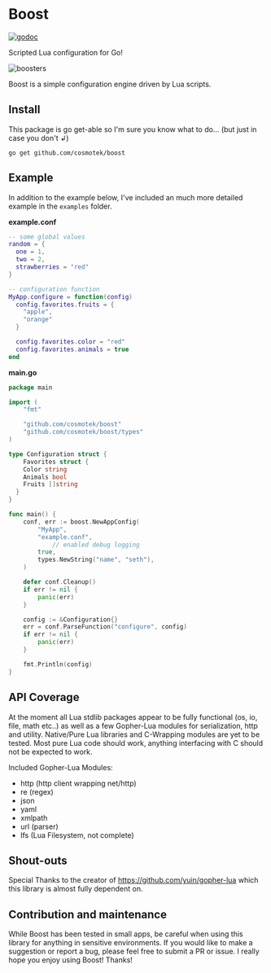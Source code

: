 # Boost
[![godoc](https://img.shields.io/badge/godoc-reference-blue.svg)](https://godoc.org/github.com/rucuriousyet/boost)

Scripted Lua configuration for Go!

![boosters](https://upload.wikimedia.org/wikipedia/commons/thumb/4/45/020408_STS110_Atlantis_launch.jpg/1158px-020408_STS110_Atlantis_launch.jpg)

Boost is a simple configuration engine driven by Lua scripts.

## Install
This package is go get-able so I'm sure you know what to do...
(but just in case you don't ↲)

`go get github.com/cosmotek/boost`

## Example
In addition to the example below, I've included an much more detailed example in the `examples` folder.

**example.conf**
```lua
-- some global values
random = {
  one = 1,
  two = 2,
  strawberries = "red"
}

-- configuration function
MyApp.configure = function(config)
  config.favorites.fruits = {
    "apple",
    "orange"
  }

  config.favorites.color = "red"
  config.favorites.animals = true
end
```

**main.go**
```go
package main

import (
	"fmt"

	"github.com/cosmotek/boost"
	"github.com/cosmotek/boost/types"
)

type Configuration struct {
	Favorites struct {
    Color string
    Animals bool
    Fruits []string
  }
}

func main() {
	conf, err := boost.NewAppConfig(
		"MyApp",
		"example.conf",
    		// enabled debug logging
		true,
		types.NewString("name", "seth"),
	)

	defer conf.Cleanup()
	if err != nil {
		panic(err)
	}

	config := &Configuration{}
	err = conf.ParseFunction("configure", config)
	if err != nil {
		panic(err)
	}

	fmt.Println(config)
}
```

## API Coverage
At the moment all Lua stdlib packages appear to be fully functional (os, io, file, math etc..) as well as a few Gopher-Lua modules for serialization, http and utility. Native/Pure Lua libraries and C-Wrapping modules are yet to be tested. Most pure Lua code should work, anything interfacing with C should not be expected to work.

Included Gopher-Lua Modules:
+ http (http client wrapping net/http)
+ re (regex)
+ json
+ yaml
+ xmlpath
+ url (parser)
+ lfs (Lua Filesystem, not complete)

## Shout-outs

Special Thanks to the creator of https://github.com/yuin/gopher-lua which this library is almost fully dependent on.

## Contribution and maintenance

While Boost has been tested in small apps, be careful when using this library for anything in sensitive environments. If you would like to make a suggestion or report a bug, please feel free to submit a PR or issue. I really hope you enjoy using Boost! Thanks!
